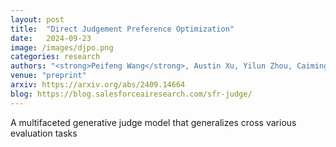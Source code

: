 ```yaml
---
layout: post
title:  "Direct Judgement Preference Optimization"
date:   2024-09-23
image: /images/djpo.png
categories: research
authors: "<strong>Peifeng Wang</strong>, Austin Xu, Yilun Zhou, Caiming Xiong, Shafiq Joty"
venue: "preprint"
arxiv: https://arxiv.org/abs/2409.14664
blog: https://blog.salesforceairesearch.com/sfr-judge/
---
```

A multifaceted generative judge model that generalizes cross various evaluation tasks
